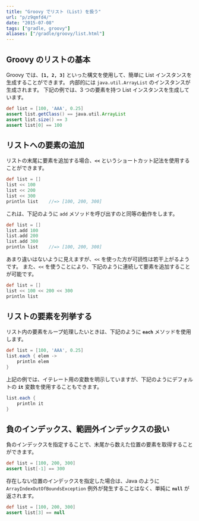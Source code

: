 ```yaml
---
title: "Groovy でリスト (List) を扱う"
url: "p/z9qmfd4/"
date: "2015-07-08"
tags: ["gradle, groovy"]
aliases: ["/gradle/groovy/list.html"]
---
```


Groovy のリストの基本
----

Groovy では、**`[1, 2, 3]`** といった構文を使用して、簡単に List インスタンスを生成することができます。
内部的には `java.util.ArrayList` のインスタンスが生成されます。
下記の例では、3 つの要素を持つ List インスタンスを生成しています。

```groovy
def list = [100, 'AAA', 0.25]
assert list.getClass() == java.util.ArrayList
assert list.size() == 3
assert list[0] == 100
```


リストへの要素の追加
----

リストの末尾に要素を追加する場合、**`<<`** というショートカット記法を使用することができます。

```groovy
def list = []
list << 100
list << 200
list << 300
println list    //=> [100, 200, 300]
```

これは、下記のように `add` メソッドを呼び出すのと同等の動作をします。

```groovy
def list = []
list.add 100
list.add 200
list.add 300
println list    //=> [100, 200, 300]
```

あまり違いはないように見えますが、`<<` を使った方が可読性は若干上がるようです。
また、`<<` を使うことにより、下記のように連続して要素を追加することが可能です。

```groovy
def list = []
list << 100 << 200 << 300
println list
```


リストの要素を列挙する
----

リスト内の要素をループ処理したいときは、下記のように **`each`** メソッドを使用します。

```groovy
def list = [100, 'AAA', 0.25]
list.each { elem ->
    println elem
}
```

上記の例では、イテレート用の変数を明示していますが、下記のようにデフォルトの **`it`** 変数を使用することもできます。

```groovy
list.each {
    println it
}
```


負のインデックス、範囲外インデックスの扱い
----

負のインデックスを指定することで、末尾から数えた位置の要素を取得することができます。

```groovy
def list = [100, 200, 300]
assert list[-1] == 300
```

存在しない位置のインデックスを指定した場合は、Java のように `ArrayIndexOutOfBoundsException` 例外が発生することはなく、単純に **`null`** が返されます。

```groovy
def list = [100, 200, 300]
assert list[3] == null
```

